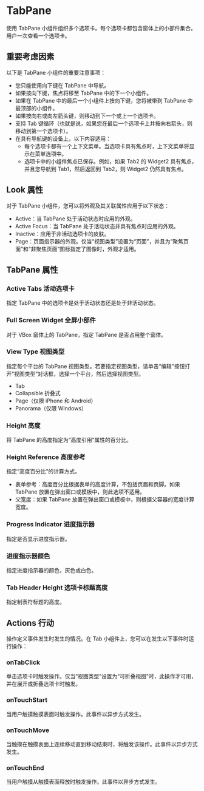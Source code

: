 # TabPane
使用 TabPane 小组件组织多个选项卡。每个选项卡都包含窗体上的小部件集合。用户一次查看一个选项卡。

## 重要考虑因素
以下是 TabPane 小组件的重要注意事项：
* 您只能使用向下键在 TabPane 中导航。
* 如果按向下键，焦点将移至 TabPane 中的下一个小组件。
* 如果在 TabPane 中的最后一个小组件上按向下键，您将被带到 TabPane 中最顶部的小组件。
* 如果按向右或向左箭头键，则移动到下一个或上一个选项卡。
* 支持 Tab 键循环（也就是说，如果您在最后一个选项卡上并按向右箭头，则移动到第一个选项卡）。
* 在具有导航键的设备上，以下内容适用：
  * 每个选项卡都有一个上下文菜单。当选项卡具有焦点时，上下文菜单将显示在菜单选项中。
  * 选项卡中的小组件焦点已保存。例如，如果 Tab2 的 Widget2 具有焦点，并且您导航到 Tab1，然后返回到 Tab2，则 Widget2 仍然具有焦点。

## Look 属性
对于 TabPane 小组件，您可以将外观及其关联属性应用于以下状态：
* Active：当 TabPane 处于活动状态时应用的外观。
* Active Focus：当 TabPane 处于活动状态并具有焦点时应用的外观。
* Inactive：应用于非活动选项卡的皮肤。
* Page：页面指示器的外观。仅当“视图类型”设置为“页面”，并且为“聚焦页面”和“非聚焦页面”图标指定了图像时，外观才适用。

## TabPane 属性
### Active Tabs 活动选项卡
指定 TabPane 中的选项卡是处于活动状态还是处于非活动状态。

### Full Screen Widget 全屏小部件
对于 VBox 窗体上的 TabPane，指定 TabPane 是否占用整个窗体。

### View Type 视图类型
指定每个平台的 TabPane 视图类型。若要指定视图类型，请单击“编辑”按钮打开“视图类型”对话框，选择一个平台，然后选择视图类型。
* Tab
* Collapsible 折叠式
* Page（仅限 iPhone 和 Android）
* Panorama（仅限 Windows）

### Height 高度
将 TabPane 的高度指定为“高度引用”属性的百分比。

### Height Reference 高度参考
指定“高度百分比”的计算方式。

* 表单参考：高度百分比根据表单的高度计算，不包括页眉和页脚。如果 TabPane 放置在弹出窗口或模板中，则此选项不适用。
* 父宽度：如果 TabPane 放置在弹出窗口或模板中，则根据父容器的宽度计算宽度。

### Progress Indicator 进度指示器
指定是否显示进度指示器。

### 进度指示器颜色
指定进度指示器的颜色，灰色或白色。

### Tab Header Height 选项卡标题高度
指定制表符标题的高度。

## Actions 行动
操作定义事件发生时发生的情况。在 Tab 小组件上，您可以在发生以下事件时运行操作：

### onTabClick
单击选项卡时触发操作。仅当“视图类型”设置为“可折叠视图”时，此操作才可用，并在展开或折叠选项卡时触发。

### onTouchStart
当用户触摸触摸表面时触发操作。此事件以异步方式发生。

### onTouchMove
当触摸在触摸表面上连续移动直到移动结束时，将触发该操作。此事件以异步方式发生。

### onTouchEnd
当用户触摸从触摸表面释放时触发操作。此事件以异步方式发生。

